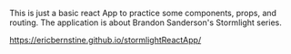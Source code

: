 This is just a basic react App to practice some components, props, and routing. The application is about Brandon Sanderson's Stormlight series. 

[https://ericbernstine.github.io/stormlightReactApp/
](url)
